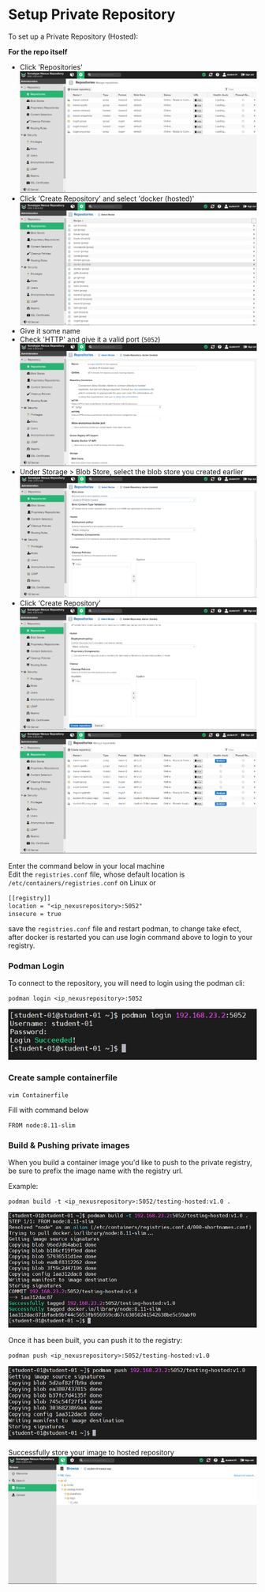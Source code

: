 # Setup Private Repository

To set up a Private Repository (Hosted):


**For the repo itself**
- Click 'Repositories'
![](/Chapter-3-Nexus/img/proxy-repo-1.png)
- Click 'Create Repository' and select 'docker (hosted)'
![](/Chapter-3-Nexus/img/hosted-1.png)
- Give it some name 
- Check 'HTTP' and give it a valid port (`5052`)
![](/Chapter-3-Nexus/img/hosted-2.png)
- Under Storage > Blob Store, select the blob store you created earlier 
![](/Chapter-3-Nexus/img/hosted-3.png)
- Click 'Create Repository'
![](/Chapter-3-Nexus/img/hosted-4.png)
![](/Chapter-3-Nexus/img/hosted-5.png)

Enter the command below in your local machine <br>
Edit the `registries.conf` file, whose default location is `/etc/containers/registries.conf` on Linux or 

```
[[registry]]
location = "<ip_nexusrepository>:5052"
insecure = true
```

save the `registries.conf` file and restart podman, to change take efect, after docker is restarted you can use login command above to login to your registry.

### Podman Login
To connect to the repository, you will need to login using the podman cli:
```
podman login <ip_nexusrepository>:5052
```
![](/Chapter-3-Nexus/img/hosted-6.png)

### Create sample containerfile
```
vim Containerfile
```
Fill with command below
```
FROM node:8.11-slim
```


### Build & Pushing private images
When you build a container image you'd like to push to the private registry, be sure to prefix the image name with the registry url.

Example:

```
podman build -t <ip_nexusrepository>:5052/testing-hosted:v1.0 .
```
![](/Chapter-3-Nexus/img/hosted-7.png)

Once it has been built, you can push it to the registry:

```
podman push <ip_nexusrepository>:5052/testing-hosted:v1.0
```
![](/Chapter-3-Nexus/img/hosted-8.png)

Successfully store your image to hosted repository
![](/Chapter-3-Nexus/img/hosted-9.png)







